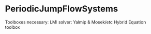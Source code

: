 # PeriodicJumpFlowSystems




Toolboxes necessary:
LMI solver: Yalmip & Mosek/etc
Hybrid Equation toolbox
